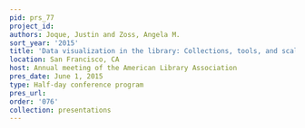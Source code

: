 ```yaml
---
pid: prs_77
project_id: 
authors: Joque, Justin and Zoss, Angela M.
sort_year: '2015'
title: 'Data visualization in the library: Collections, tools, and scalable services'
location: San Francisco, CA
host: Annual meeting of the American Library Association
pres_date: June 1, 2015
type: Half-day conference program
pres_url: 
order: '076'
collection: presentations
---
```

